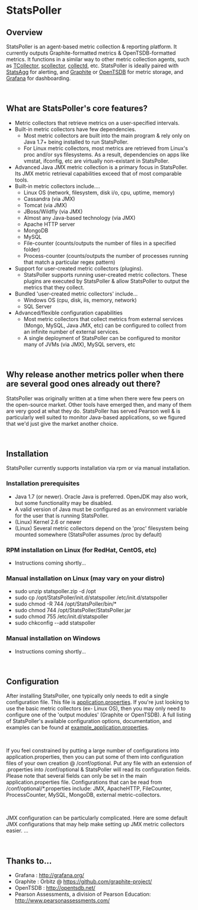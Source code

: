 # StatsPoller

## Overview

StatsPoller is an agent-based metric collection & reporting platform. It currently outputs Graphite-formatted metrics & OpenTSDB-formatted metrics. It functions in a similar way to other metric collection agents, such as  [TCollector](https://github.com/OpenTSDB/tcollector), [scollector](http://bosun.org/scollector/), [collectd](https://collectd.org/), etc. StatsPoller is ideally paired with [StatsAgg](https://github.com/PearsonEducation/StatsAgg) for alerting, and [Graphite](https://github.com/graphite-project/) or [OpenTSDB](http://opentsdb.net/) for metric storage, and [Grafana](http://grafana.org/) for dashboarding.

<br>

## What are StatsPoller's core features?

* Metric collectors that retrieve metrics on a user-specified intervals.
* Built-in metric collectors have few dependencies.
    * Most metric collectors are built into the main program & rely only on Java 1.7+ being installed to run StatsPoller. 
    * For Linux metric collectors, most metrics are retrieved from Linux's proc and/or sys filesystems. As a result, dependencies on apps like vmstat, ifconfig, etc are virtually non-existant in StatsPoller.
* Advanced Java JMX metric collection is a primary focus in StatsPoller. Its JMX metric retrieval capabilities exceed that of most comparable tools.
* Built-in metric collectors include....
	* Linux OS (network, filesystem, disk i/o, cpu, uptime, memory)
	* Cassandra (via JMX)
	* Tomcat (via JMX)
	* JBoss/Wildfly (via JMX)
	* Almost any Java-based technology (via JMX)
	* Apache HTTP server
	* MongoDB
	* MySQL
	* File-counter (counts/outputs the number of files in a specified folder)
	* Process-counter (counts/outputs the number of processes running that match a particular regex pattern)
* Support for user-created metric collectors (plugins).
    * StatsPoller supports running user-created metric collectors. These plugins are executed by StatsPoller & allow StatsPoller to output the metrics that they collect.
* Bundled 'user-created metric collectors' include...
    * Windows OS (cpu, disk, iis, memory, network)
	* SQL Server 
* Advanced/flexible configuration capabilities
	* Most metric collectors that collect metrics from external services (Mongo, MySQL, Java JMX, etc) can be configured to collect from an infinite number of external services. 
	* A single deployment of StatsPoller can be configured to monitor many of JVMs (via JMX), MySQL servers, etc

<br>

## Why release another metrics poller when there are several good ones already out there?

StatsPoller was originally written at a time when there were few peers on the open-source market. Other tools have emerged then, and many of them are very good at what they do. StatsPoller has served Pearson well & is particularly well suited to monitor Java-based applications, so we figured that we'd just give the market another choice. 

<br>

## Installation

StatsPoller currently supports installation via rpm or via manual installation.

### Installation prerequisites

* Java 1.7 (or newer). Oracle Java is preferred. OpenJDK may also work, but some functionality may be disabled.
* A valid version of Java must be configured as an environment variable for the user that is running StatsPoller.
* (Linux) Kernel 2.6 or newer
* (Linux) Several metric collectors depend on the 'proc' filesystem being mounted somewhere (StatsPoller assumes /proc by default)

### RPM installation on Linux (for RedHat, CentOS, etc)

* Instructions coming shortly...

### Manual installation on Linux (may vary on your distro)

* sudo unzip statspoller.zip -d /opt
* sudo cp /opt/StatsPoller/init.d/statspoller /etc/init.d/statspoller
* sudo chmod -R 744 /opt/StatsPoller/bin/*
* sudo chmod 744 /opt/StatsPoller/StatsPoller.jar
* sudo chmod 755 /etc/init.d/statspoller
* sudo chkconfig --add statspoller

### Manual installation on Windows

* Instructions coming shortly...

<br>

## Configuration

After installing StatsPoller, one typically only needs to edit a single configuration file. This file is [application.properties](./conf/application.properties). If you're just looking to use the basic metric collectors (ex- Linux OS), then you may only need to configure one of the 'output modules' (Graphite or OpenTSDB). A full listing of StatsPoller's available configuration options, documentation, and examples can be found at [example_application.properties](./conf/example_application.properties).

<br>

If you feel constrained by putting a large number of configurations into application.properties, then you can put some of them into configuration files of your own creation @ /conf/optional. Put any file with an extension of .properties into /conf/optional & StatsPoller will read its configuration fields. Please note that several fields can only be set in the main application.properties file. Configurations that can be read from /conf/optional/*.properties include: JMX, ApacheHTTP, FileCounter, ProcessCounter, MySQL, MongoDB, external metric-collectors.

<br>

JMX configuration can be particularly complicated. Here are some default JMX configurations that may help make setting up JMX metric collectors easier.
...

<br>

## Thanks to...
* Grafana : http://grafana.org/
* Graphite : Orbitz @ https://github.com/graphite-project/
* OpenTSDB : http://opentsdb.net/
* Pearson Assessments, a division of Pearson Education: http://www.pearsonassessments.com/




